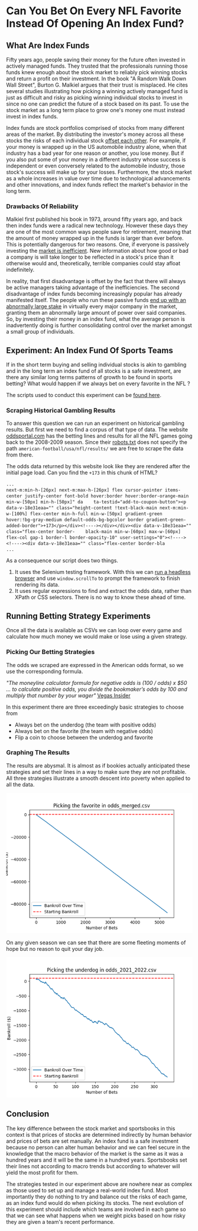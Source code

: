 # Can You Bet On Every NFL Favorite Instead Of Opening An Index Fund?

## What Are Index Funds
Fifty years ago, people saving their money for the future often invested in actively managed funds. They trusted that the professionals running those funds knew enough about the stock market to reliably pick winning stocks and return a profit on their investment. In the book "A Random Walk Down Wall Street", Burton G. Malkiel argues that their trust is misplaced. He cites several studies illustrating how picking a winning actively managed fund is just as difficult and risky as picking winning individual stocks to invest in since no one can predict the future of a stock based on its past. To use the stock market as a long term place to grow one's money one must instead invest in index funds.

Index funds are stock portfolios comprised of stocks from many different areas of the market. By distributing the investor's money across all these stocks the risks of each individual stock [offset each other](https://www.investopedia.com/investing/importance-diversification/). For example, if your money is wrapped up in the US automobile industry alone, when that industry has a bad year for one reason or another, you lose money. But if you also put some of your money in a different industry whose success is independent or even conversely related to the automobile industry, those stock's success will make up for your losses. Furthermore, the stock market as a whole increases in value over time due to technological advancements and other innovations, and index funds reflect the market's behavior in the long term.

### Drawbacks Of Reliability
Malkiel first published his book in 1973, around fifty years ago, and back then index funds were a radical new technology. However these days they are one of the most common ways people save for retirement, meaning that the amount of money wrapped up in the funds is larger than ever before. This is potentially dangerous for two reasons. One, if everyone is passively investing the [market is inefficient](https://www.theatlantic.com/ideas/archive/2021/04/the-autopilot-economy/618497/). New information about how good or bad a company is will take longer to be reflected in a stock's price than it otherwise would and, theoretically, terrible companies could stay afloat indefinitely.

In reality, that first disadvantage is offset by the fact that there will always be active managers taking advantage of the inefficiencies. The second disadvantage of index funds becoming increasingly popular  has already manifested itself. The people who run these passive funds [end up with an abnormally large stake](https://youtu.be/ZxZO0jd8VoU?t=211) in virtually every major company in the market, granting them an abnormally large amount of power over said companies. So, by investing their money in an index fund, what the average person is inadvertently doing is further consolidating control over the market amongst a small group of individuals.

## Experiment: An Index Fund Of Sports Teams
If in the short term buying and selling individual stocks is akin to gambling and in the long term an index fund of all stocks is a safe investment, are there any similar long terms patterns of growth to be found in sports betting? What would happen if we always bet on every favorite in the NFL ?

The scripts used to conduct this experiment can be [found here](https://github.com/bcbabrich/bcbabrich-sports-analytics/releases/tag/0.0.1).

### Scraping Historical Gambling Results
To answer this question we can run an experiment on historical gambling results. But first we need to find a corpus of that type of data. The website [oddsportal.com](https://www.oddsportal.com/american-football/usa/nfl/results/) has the betting lines and results for all the NFL games going back to the 2008-2009 season. Since their [robots.txt](https://www.oddsportal.com/robots.txt) does not specify the path `american-football/usa/nfl/results/` we are free to scrape the data from there.

The odds data returned by this website look like they are rendered after the initial page load. Can you find the `+173` in this chunk of HTML?

```
...
next-m:min-h-[26px] next-m:max-h-[26px] flex cursor-pointer items-center justify-center font-bold hover:border hover:border-orange-main min-w-[50px] min-h-[50px]" da    ta-testid="add-to-coupon-button"><p data-v-18e31eaa="" class="height-content !text-black-main next-m:min-w-[100%] flex-center min-h-full min-w-[50px] gradient-green     hover:!bg-gray-medium default-odds-bg-bgcolor border gradient-green-added-border">+173</p></div><!----></div></div><div data-v-18e31eaa="" class="flex-center border-    black-main min-w-[60px] max-w-[60px] flex-col gap-1 border-l border-opacity-10" user-settings="0"><!----><!----><div data-v-18e31eaa="" class="flex-center border-bla
...
```

As a consequence our script does two things.
1. It uses the Selenium testing framework. With this we can [run a headless browser](https://www.zenrows.com/blog/selenium-python-web-scraping#set-up-headleass-mode) and use `window.scrollTo` to prompt the framework to finish rendering its data.
2. It uses regular expressions to find and extract the odds data, rather than XPath or CSS selectors. There is no way to know these ahead of time.

## Running Betting Strategy Experiments 
Once all the data is available as CSVs we can loop over every game and calculate how much money we would make or lose using a given strategy.

### Picking Our Betting Strategies
The odds we scraped are expressed in the American odds format, so we use the corresponding formula.

*"The moneyline calculator formula for negative odds is (100 / odds) x $50 ... to calculate positive odds, you divide the bookmaker’s odds by 100 and multiply that number by your wager"* [Vegas Insider](https://www.vegasinsider.com/moneyline-calculator/)

In this experiment there are three exceedingly basic strategies to choose from
- Always bet on the underdog (the team with positive odds)
- Always bet on the favorite (the team with negative odds)
- Flip a coin to choose between the underdog and favorite

### Graphing The Results
The results are abysmal. It is almost as if bookies actually anticipated these strategies and set their lines in a way to make sure they are not profitable. All three strategies illustrate a smooth descent into poverty when applied to all the data.

![favorite over all time](img/favorite_over_all_time.png)

On any given season we can see that there are some fleeting moments of hope but no reason to quit your day job.

![underdog over 2021 2022](img/underdog_over_2021_2022.png)

## Conclusion
The key difference between the stock market and sportsbooks in this context is that prices of stocks are determined indirectly by human behavior and prices of bets are set manually. An index fund is a safe investment because no person can alter human behavior and we can feel secure in the knowledge that the macro behavior of the market is the same as it was a hundred years and it will be the same in a hundred years. Sportsbooks set their lines not according to macro trends but according to whatever will yield the most profit for them.

The strategies tested in our experiment above are nowhere near as complex as those used to set up and manage a real-world index fund. Most importantly they do nothing to try and balance out the risks of each game, as an index fund would do when picking its stocks. The next evolution of this experiment should include which teams are involved in each game so that we can see what happens when we weight picks based on how risky they are given a team's recent performance.
